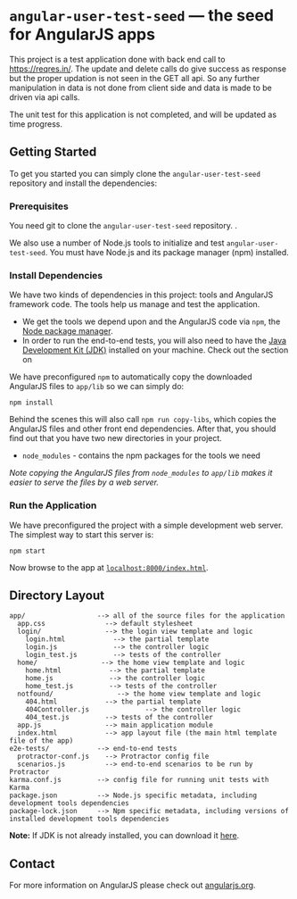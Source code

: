 # `angular-user-test-seed` — the seed for AngularJS apps

This project is a test application done with back end call to https://reqres.in/.
The update and delete calls do give success as response but the proper updation is not seen in the GET all api.
So any further manipulation in data is not done from client side and data is made to be driven via api calls.

The unit test for this application is not completed, and will be updated as time progress.

## Getting Started

To get you started you can simply clone the `angular-user-test-seed` repository and install the dependencies:

### Prerequisites

You need git to clone the `angular-user-test-seed` repository. .

We also use a number of Node.js tools to initialize and test `angular-user-test-seed`. You must have Node.js
and its package manager (npm) installed.

### Install Dependencies

We have two kinds of dependencies in this project: tools and AngularJS framework code. The tools
help us manage and test the application.

* We get the tools we depend upon and the AngularJS code via `npm`, the [Node package manager][npm].
* In order to run the end-to-end tests, you will also need to have the
  [Java Development Kit (JDK)][jdk] installed on your machine. Check out the section on

We have preconfigured `npm` to automatically copy the downloaded AngularJS files to `app/lib` so we
can simply do:

```
npm install
```

Behind the scenes this will also call `npm run copy-libs`, which copies the AngularJS files and
other front end dependencies. After that, you should find out that you have two new directories in
your project.

* `node_modules` - contains the npm packages for the tools we need

*Note copying the AngularJS files from `node_modules` to `app/lib` makes it easier to serve the
files by a web server.*

### Run the Application

We have preconfigured the project with a simple development web server. The simplest way to start
this server is:

```
npm start
```

Now browse to the app at [`localhost:8000/index.html`][local-app-url].


## Directory Layout

```
app/                  --> all of the source files for the application
  app.css               --> default stylesheet
  login/                --> the login view template and logic
    login.html            --> the partial template
    login.js              --> the controller logic
    login_test.js         --> tests of the controller
  home/                --> the home view template and logic
    home.html            --> the partial template
    home.js              --> the controller logic
    home_test.js         --> tests of the controller
  notfound/                --> the home view template and logic
    404.html            --> the partial template
    404Controller.js              --> the controller logic
    404_test.js         --> tests of the controller
  app.js                --> main application module
  index.html            --> app layout file (the main html template file of the app)
e2e-tests/            --> end-to-end tests
  protractor-conf.js    --> Protractor config file 
  scenarios.js          --> end-to-end scenarios to be run by Protractor
karma.conf.js         --> config file for running unit tests with Karma
package.json          --> Node.js specific metadata, including development tools dependencies
package-lock.json     --> Npm specific metadata, including versions of installed development tools dependencies
```

**Note:**
If JDK is not already installed, you can download it [here][jdk-download].



## Contact

For more information on AngularJS please check out [angularjs.org][angularjs].


[angularjs]: https://angularjs.org/
[git]: https://git-scm.com/
[http-server]: https://github.com/indexzero/http-server
[jasmine]: https://jasmine.github.io/
[jdk]: https://wikipedia.org/wiki/Java_Development_Kit
[jdk-download]: http://www.oracle.com/technetwork/java/javase/downloads
[karma]: https://karma-runner.github.io/
[local-app-url]: http://localhost:8000/index.html
[node]: https://nodejs.org/
[npm]: https://www.npmjs.org/
[protractor]: http://www.protractortest.org/
[selenium]: http://docs.seleniumhq.org/
[travis]: https://travis-ci.org/
[travis-docs]: https://docs.travis-ci.com/user/getting-started
